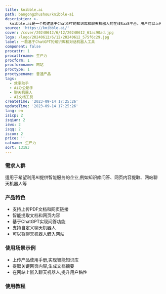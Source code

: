 ```yaml
---
title: knibble.ai
path: bangongzhushou/knibble-ai
description: >-
  knibble.ai是一个构建基于ChatGPT的知识库和聊天机器人的在线SaaS平台。用户可以上传PDF文档、网页链接或直接粘贴文本,knibble.ai会提取关键信息,并利用ChatGPT的力量,实现智能问答和对话。用户还可以定制聊天机器人的风格,并将其嵌入到自己的网站。该产品具有知识库问答、网页内容提取、免编码聊天机器人嵌入等功能,可以极大提高工作效率、增强用户黏性。定价合理,定位于中小企业。
source: 'https://knibble.ai/'
cover: /cover/20240612/6/12/20240612_61ac90ad.jpg
logo: /logo/20240612/6/12/20240612_575f6c29.jpg
label: 一款基于ChatGPT的知识库和对话机器人工具
component: false
procattr: 1
procattrname: 生产力
procform: 1
procformname: 网站
proctype: 1
proctypename: 普通产品
tags:
  - 效率助手
  - Ai办公助手
  - 聊天机器人
  - AI文档工具
createTime: '2023-09-14 17:25:26'
updateTime: '2023-09-14 17:25:26'
lang: en
isicp: 2
isqian: 2
iswx: 2
isqq: 2
iscom: 2
price: ''
catname: 生产力
sort: 13183
---
```




### 需求人群
适用于希望利用AI提供智能服务的企业,例如知识库问答、网页内容提取、网站聊天机器人等

### 产品特色
- 支持上传PDF文档和网页链接
- 智能提取文档和网页内容
- 基于ChatGPT实现问答功能
- 支持自定义聊天机器人
- 可以将聊天机器人嵌入网站

### 使用场景示例
- 上传产品使用手册,实现智能知识库
- 提取关键网页内容,生成文档摘要
- 在网站上嵌入聊天机器人,提升用户黏性

### 使用教程


  
